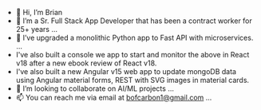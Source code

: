 - 👋 Hi, I’m Brian
- 👀 I’m a Sr. Full Stack App Developer that has been a contract worker for 25+ years ...
- 🌱 I’ve upgraded a monolithic Python app to Fast API with microservices. ...
- I've also built a console we app to start and monitor the above in React v18 after a new ebook review of React v18.
- I've also built a new Angular v15 web app to update mongoDB data using Angular material forms, REST with SVG images in material cards.  
- 💞️ I’m looking to collaborate on AI/ML projects ...
- 📫 You can reach me via email at bofcarbon1@gmail.com ...

<!---
bofcarbon1/bofcarbon1 is a ✨ special ✨ repository because its `README.md` (this file) appears on your GitHub profile.
You can click the Preview link to take a look at your changes.
--->
